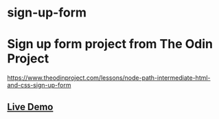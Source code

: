 # sign-up-form

# Sign up form project from The Odin Project 

https://www.theodinproject.com/lessons/node-path-intermediate-html-and-css-sign-up-form

## [Live Demo](https://tomcoso.github.io/sign-up-form/)